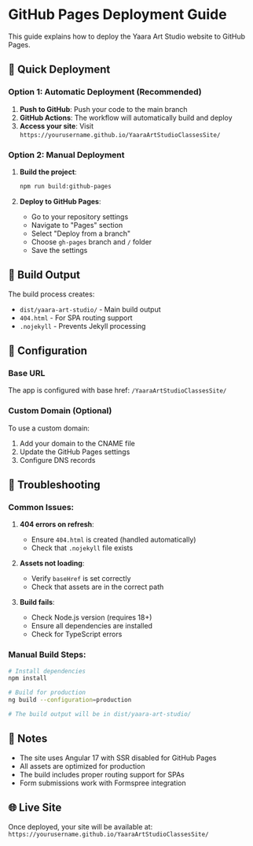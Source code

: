 # GitHub Pages Deployment Guide

This guide explains how to deploy the Yaara Art Studio website to GitHub Pages.

## 🚀 Quick Deployment

### Option 1: Automatic Deployment (Recommended)

1. **Push to GitHub**: Push your code to the main branch
2. **GitHub Actions**: The workflow will automatically build and deploy
3. **Access your site**: Visit `https://yourusername.github.io/YaaraArtStudioClassesSite/`

### Option 2: Manual Deployment

1. **Build the project**:
   ```bash
   npm run build:github-pages
   ```

2. **Deploy to GitHub Pages**:
   - Go to your repository settings
   - Navigate to "Pages" section
   - Select "Deploy from a branch"
   - Choose `gh-pages` branch and `/` folder
   - Save the settings

## 📁 Build Output

The build process creates:
- `dist/yaara-art-studio/` - Main build output
- `404.html` - For SPA routing support
- `.nojekyll` - Prevents Jekyll processing

## 🔧 Configuration

### Base URL
The app is configured with base href: `/YaaraArtStudioClassesSite/`

### Custom Domain (Optional)
To use a custom domain:
1. Add your domain to the CNAME file
2. Update the GitHub Pages settings
3. Configure DNS records

## 🐛 Troubleshooting

### Common Issues:

1. **404 errors on refresh**:
   - Ensure `404.html` is created (handled automatically)
   - Check that `.nojekyll` file exists

2. **Assets not loading**:
   - Verify `baseHref` is set correctly
   - Check that assets are in the correct path

3. **Build fails**:
   - Check Node.js version (requires 18+)
   - Ensure all dependencies are installed
   - Check for TypeScript errors

### Manual Build Steps:

```bash
# Install dependencies
npm install

# Build for production
ng build --configuration=production

# The build output will be in dist/yaara-art-studio/
```

## 📝 Notes

- The site uses Angular 17 with SSR disabled for GitHub Pages
- All assets are optimized for production
- The build includes proper routing support for SPAs
- Form submissions work with Formspree integration

## 🌐 Live Site

Once deployed, your site will be available at:
`https://yourusername.github.io/YaaraArtStudioClassesSite/`
